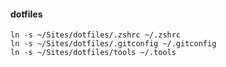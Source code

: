 #### dotfiles

```
ln -s ~/Sites/dotfiles/.zshrc ~/.zshrc
ln -s ~/Sites/dotfiles/.gitconfig ~/.gitconfig
ln -s ~/Sites/dotfiles/tools ~/.tools
```
